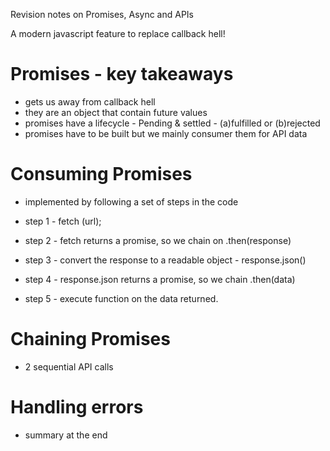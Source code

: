 Revision notes on Promises, Async and APIs

A modern javascript feature to replace callback hell!

# Promises - key takeaways

- gets us away from callback hell
- they are an object that contain future values
- promises have a lifecycle - Pending & settled - (a)fulfilled or (b)rejected
- promises have to be built but we mainly consumer them for API data

# Consuming Promises

- implemented by following a set of steps in the code

- step 1 - fetch (url);
- step 2 - fetch returns a promise, so we chain on .then(response)
- step 3 - convert the response to a readable object - response.json()
- step 4 - response.json returns a promise, so we chain .then(data)
- step 5 - execute function on the data returned.

# Chaining Promises

- 2 sequential API calls

# Handling errors

- summary at the end
